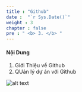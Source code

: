 ```yaml
---
title : "Github"
date :  "`r Sys.Date()`"
weight : 3 
chapter : false
pre : " <b> 3. </b> "
---
```


#### Nội Dung

1. Giới Thiệu về Github
2. QUản lý dự án với Github

![alt text](/images/3/image-001.png)